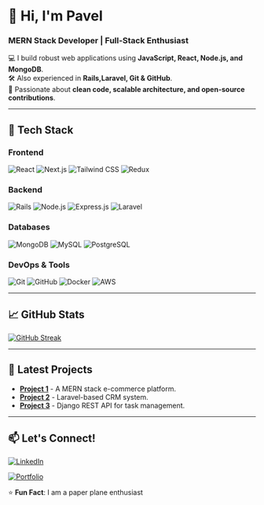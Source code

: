 # 👋 Hi, I'm Pavel
### **MERN Stack Developer** | **Full-Stack Enthusiast**  

💻 I build robust web applications using **JavaScript, React, Node.js, and MongoDB**.  
🛠️ Also experienced in **Rails,Laravel, Git & GitHub**.  
🚀 Passionate about **clean code, scalable architecture, and open-source contributions**.  

---

## 🔧 **Tech Stack**  

### **Frontend**  
![React](https://img.shields.io/badge/React-20232A?style=for-the-badge&logo=react&logoColor=61DAFB)
![Next.js](https://img.shields.io/badge/Next.js-000000?style=for-the-badge&logo=nextdotjs&logoColor=white)
![Tailwind CSS](https://img.shields.io/badge/Tailwind_CSS-38B2AC?style=for-the-badge&logo=tailwind-css&logoColor=white)
![Redux](https://img.shields.io/badge/Redux-593D88?style=for-the-badge&logo=redux&logoColor=white)  

### **Backend**  
![Rails](https://img.shields.io/badge/Rails-CC0000?style=for-the-badge&logo=rubyonrails&logoColor=white)
![Node.js](https://img.shields.io/badge/Node.js-339933?style=for-the-badge&logo=nodedotjs&logoColor=white)
![Express.js](https://img.shields.io/badge/Express.js-000000?style=for-the-badge&logo=express&logoColor=white)
![Laravel](https://img.shields.io/badge/Laravel-FF2D20?style=for-the-badge&logo=laravel&logoColor=white)


### **Databases**  
![MongoDB](https://img.shields.io/badge/MongoDB-4EA94B?style=for-the-badge&logo=mongodb&logoColor=white)
![MySQL](https://img.shields.io/badge/MySQL-005C84?style=for-the-badge&logo=mysql&logoColor=white)
![PostgreSQL](https://img.shields.io/badge/PostgreSQL-316192?style=for-the-badge&logo=postgresql&logoColor=white)  

### **DevOps & Tools**  
![Git](https://img.shields.io/badge/Git-F05032?style=for-the-badge&logo=git&logoColor=white)
![GitHub](https://img.shields.io/badge/GitHub-100000?style=for-the-badge&logo=github&logoColor=white)
![Docker](https://img.shields.io/badge/Docker-2CA5E0?style=for-the-badge&logo=docker&logoColor=white)
![AWS](https://img.shields.io/badge/AWS-232F3E?style=for-the-badge&logo=amazon-aws&logoColor=white)  

---

## 📈 **GitHub Stats**  

[![GitHub Streak](https://streak-stats.demolab.com?user=KamruzzamanPavel&theme=dark)](https://git.io/streak-stats)   

---

## 🚀 **Latest Projects**  
- **[Project 1](https://github.com/yourusername/project1)** - A MERN stack e-commerce platform.  
- **[Project 2](https://github.com/yourusername/project2)** - Laravel-based CRM system.  
- **[Project 3](https://github.com/yourusername/project3)** - Django REST API for task management.  

---

## 📫 **Let's Connect!**  
[![LinkedIn](https://img.shields.io/badge/LinkedIn-0077B5?style=for-the-badge&logo=linkedin&logoColor=white)](https://www.linkedin.com/in/kamruzzaman-pavel-web-mern-laravel)

[![Portfolio](https://img.shields.io/badge/Portfolio-000000?style=for-the-badge&logo=About.me&logoColor=white)](https://mkpavel.vercel.app/)  

⭐ **Fun Fact**: I am a paper plane enthusiast 
